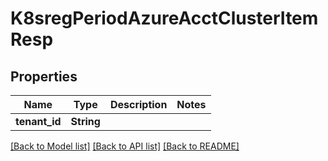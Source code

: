 # K8sregPeriodAzureAcctClusterItemResp

## Properties

Name | Type | Description | Notes
------------ | ------------- | ------------- | -------------
**tenant_id** | **String** |  |

[[Back to Model list]](./README.md#documentation-for-models) [[Back to API list]](./README.md#documentation-for-api-endpoints) [[Back to README]](../README.md)
